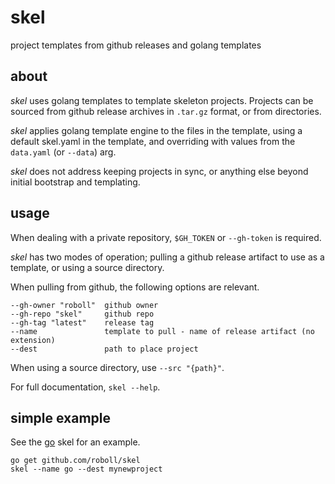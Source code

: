 # skel

project templates from github releases and golang templates

## about

_skel_ uses golang templates to template skeleton projects. Projects can be
sourced from github release archives in `.tar.gz` format, or from directories.

_skel_ applies golang template engine to the files in the template, using a
default skel.yaml in the template, and overriding with values from the
`data.yaml` (or `--data`) arg.

_skel_ does not address keeping projects in sync, or anything else beyond
initial bootstrap and templating.

## usage

When dealing with a private repository, `$GH_TOKEN` or `--gh-token` is required.

_skel_ has two modes of operation; pulling a github release artifact to use as
a template, or using a source directory.

When pulling from github, the following options are relevant.

```
--gh-owner "roboll"  github owner
--gh-repo "skel"     github repo
--gh-tag "latest"    release tag
--name               template to pull - name of release artifact (no extension)
--dest               path to place project
```

When using a source directory, use `--src "{path}"`.

For full documentation, `skel --help`.

## simple example

See the [go](go) skel for an example.

```
go get github.com/roboll/skel
skel --name go --dest mynewproject
```
